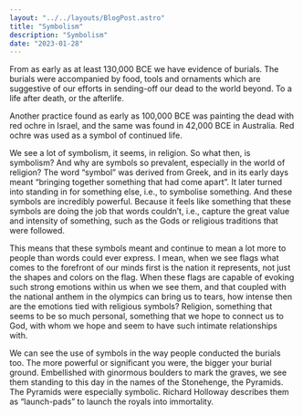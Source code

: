 ```yaml
---
layout: "../../layouts/BlogPost.astro"
title: "Symbolism"
description: "Symbolism"
date: "2023-01-28"
---
```




From as early as at least 130,000 BCE we have evidence of burials. The burials were accompanied by food, tools and ornaments which are suggestive of our efforts in sending-off our dead to the world beyond. To a life after death, or the afterlife.

Another practice found as early as 100,000 BCE was painting the dead with red ochre in Israel, and the same was found in 42,000 BCE in Australia. Red ochre was used as a symbol of continued life.

We see a lot of symbolism, it seems, in religion. So what then, is symbolism? And why are symbols so prevalent, especially in the world of religion? The word “symbol” was derived from Greek, and in its early days meant “bringing together something that had come apart”. It later turned into standing in for something else, i.e., to symbolise something. And these symbols are incredibly powerful. Because it feels like something that these symbols are doing the job that words couldn’t, i.e., capture the great value and intensity of something, such as the Gods or religious traditions that were followed.

This means that these symbols meant and continue to mean a lot more to people than words could ever express. I mean, when we see flags what comes to the forefront of our minds first is the nation it represents, not just the shapes and colors on the flag. When these flags are capable of evoking such strong emotions within us when we see them, and that coupled with the national anthem in the olympics can bring us to tears, how intense then are the emotions tied with religious symbols? Religion, something that seems to be so much personal, something that we hope to connect us to God, with whom we hope and seem to have such intimate relationships with.

We can see the use of symbols in the way people conducted the burials too. The more powerful or significant you were, the bigger your burial ground. Embellished with ginormous boulders to mark the graves, we see them standing to this day in the names of the Stonehenge, the Pyramids. The Pyramids were especially symbolic. Richard Holloway describes them as “launch-pads” to launch the royals into immortality.

